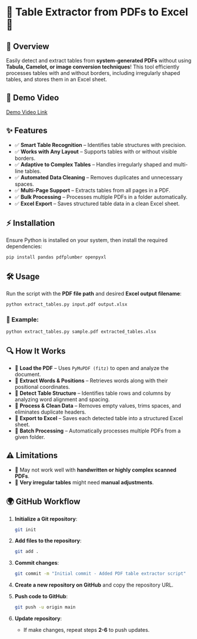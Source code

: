 # 📄 Table Extractor from PDFs to Excel 🚀

## 📌 Overview
Easily detect and extract tables from **system-generated PDFs** without using **Tabula, Camelot, or image conversion techniques**! This tool efficiently processes tables with and without borders, including irregularly shaped tables, and stores them in an Excel sheet.

## 🎥 Demo Video
[Demo Video Link](https://drive.google.com/drive/folders/1GnpsZJ5CiWdG9h1Ng8BEZv_FQmT-xQ1q?hl=en&q=sharedwith:public%20parent:1GnpsZJ5CiWdG9h1Ng8BEZv_FQmT-xQ1q)

## ✨ Features
- ✅ **Smart Table Recognition** – Identifies table structures with precision.
- ✅ **Works with Any Layout** – Supports tables with or without visible borders.
- ✅ **Adaptive to Complex Tables** – Handles irregularly shaped and multi-line tables.
- ✅ **Automated Data Cleaning** – Removes duplicates and unnecessary spaces.
- ✅ **Multi-Page Support** – Extracts tables from all pages in a PDF.
- ✅ **Bulk Processing** – Processes multiple PDFs in a folder automatically.
- ✅ **Excel Export** – Saves structured table data in a clean Excel sheet.

## ⚡ Installation
Ensure Python is installed on your system, then install the required dependencies:

```bash
pip install pandas pdfplumber openpyxl
```

## 🛠 Usage
Run the script with the **PDF file path** and desired **Excel output filename**:

```bash
python extract_tables.py input.pdf output.xlsx
```

### 📌 Example:
```bash
python extract_tables.py sample.pdf extracted_tables.xlsx
```

## 🔍 How It Works
- 🔹 **Load the PDF** – Uses `PyMuPDF (fitz)` to open and analyze the document.
- 🔹 **Extract Words & Positions** – Retrieves words along with their positional coordinates.
- 🔹 **Detect Table Structure** – Identifies table rows and columns by analyzing word alignment and spacing.
- 🔹 **Process & Clean Data** – Removes empty values, trims spaces, and eliminates duplicate headers.
- 🔹 **Export to Excel** – Saves each detected table into a structured Excel sheet.
- 🔹 **Batch Processing** – Automatically processes multiple PDFs from a given folder.


## ⚠️ Limitations
- 🚫 May not work well with **handwritten or highly complex scanned PDFs**.
- 🚫 **Very irregular tables** might need **manual adjustments**.

## 🌍 GitHub Workflow
1. **Initialize a Git repository**:
   ```sh
   git init
   ```
2. **Add files to the repository**:
   ```sh
   git add .
   ```
3. **Commit changes**:
   ```sh
   git commit -m "Initial commit - Added PDF table extractor script"
   ```
4. **Create a new repository on GitHub** and copy the repository URL.

5. **Push code to GitHub**:
   ```sh
   git push -u origin main
   ```
6. **Update repository**:
   - If  make changes, repeat steps **2-6** to push updates.







